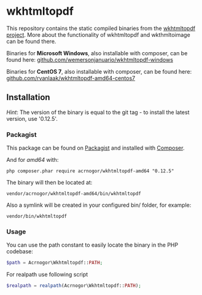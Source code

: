 wkhtmltopdf
================

This repository contains the static compiled binaries from the [wkhtmltopdf project](http://wkhtmltopdf.org/).
More about the functionality of wkhtmltopdf and wkthmltoimage can be found there.

Binaries for __Microsoft Windows__, also installable with composer, can be found here: [github.com/wemersonjanuario/wkhtmltopdf-windows](https://github.com/wemersonjanuario/wkhtmltopdf-windows)

Binaries for __CentOS 7__, also installable with composer, can be found here: [github.com/rvanlaak/wkhtmltopdf-amd64-centos7](https://github.com/rvanlaak/wkhtmltopdf-amd64-centos7)

## Installation

_Hint_:
The version of the binary is equal to the git tag - to install the latest version, use '0.12.5'.

### Packagist

This package can be found on [Packagist](http://packagist.org) and installed with [Composer](https://getcomposer.org/).

And for _amd64_ with:

    php composer.phar require acrnogor/wkhtmltopdf-amd64 "0.12.5"

The binary will then be located at:

    vendor/acrnogor/wkhtmltopdf-amd64/bin/wkhtmltopdf

Also a symlink will be created in your configured bin/ folder, for example:

    vendor/bin/wkhtmltopdf

### Usage

You can use the path constant to easily locate the binary in the PHP codebase: 

``` php
$path = Acrnogor\Wkhtmltopdf::PATH;
```

For realpath use following script

``` php
$realpath = realpath(Acrnogor\Wkhtmltopdf::PATH);
```

